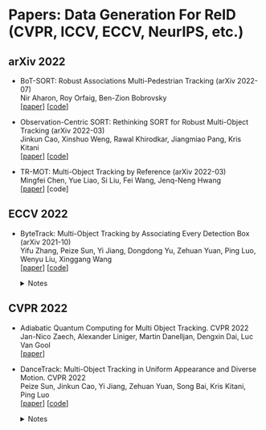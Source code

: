 # Papers: Data Generation For ReID (CVPR, ICCV, ECCV, NeurIPS, etc.)

## arXiv 2022  
+ BoT-SORT: Robust Associations Multi-Pedestrian Tracking (arXiv 2022-07)  
Nir Aharon, Roy Orfaig, Ben-Zion Bobrovsky   
[[paper](https://arxiv.org/abs/2206.14651)]  [[code](https://github.com/NirAharon/BOT-SORT)]

+ Observation-Centric SORT: Rethinking SORT for Robust Multi-Object Tracking (arXiv 2022-03)  
Jinkun Cao, Xinshuo Weng, Rawal Khirodkar, Jiangmiao Pang, Kris Kitani   
[[paper](https://arxiv.org/pdf/2203.14360.pdf)]  [[code](https://github.com/noahcao/OC_SORT)]

+ TR-MOT: Multi-Object Tracking by Reference (arXiv 2022-03)  
Mingfei Chen, Yue Liao, Si Liu, Fei Wang, Jenq-Neng Hwang   
[[paper](https://arxiv.org/pdf/2203.16621.pdf)]  [code]  


## ECCV 2022  

+ ByteTrack: Multi-Object Tracking by Associating Every Detection Box (arXiv 2021-10)  
Yifu Zhang, Peize Sun, Yi Jiang, Dongdong Yu, Zehuan Yuan, Ping Luo, Wenyu Liu, Xinggang Wang  
[[paper](https://arxiv.org/abs/2110.06864)]  [[code](https://github.com/ifzhang/ByteTrack)]  
  <details>
    <summary>Notes</summary>
     <img src="imgs/mot/byte_track.jpg" width = "267" height = "477" alt="referformer" align=center />  

    - Key points:
         - Low score detection boxes are also associated based on their similarities (IoU) with tracklets to recover true objects and filter out background detections.
         - SOTA performance. MOTA 80.3 HOTA 63.1 on MOT17 and MOTA 77.8 HOTA 61.3 on MOT20.
    </details>


## CVPR 2022  

+ Adiabatic Quantum Computing for Multi Object Tracking. CVPR 2022  
Jan-Nico Zaech, Alexander Liniger, Martin Danelljan, Dengxin Dai, Luc Van Gool   
[[paper](https://openaccess.thecvf.com/content/CVPR2022/papers/Zaech_Adiabatic_Quantum_Computing_for_Multi_Object_Tracking_CVPR_2022_paper.pdf)]  

+ DanceTrack: Multi-Object Tracking in Uniform Appearance and Diverse Motion. CVPR 2022  
Peize Sun, Jinkun Cao, Yi Jiang, Zehuan Yuan, Song Bai, Kris Kitani, Ping Luo   
[[paper](https://arxiv.org/abs/2111.14690)] [[code](https://github.com/DanceTrack/DanceTrack)]
  <details>
    <summary>Notes</summary>
     <img src="imgs/mot/dancetrack.png" width = "643" height = "242" alt="referformer" align=center />  

    - Key points:
         - Proposing a large-scale dataset for multi-human tracking, where humans have similar appearance, diverse motion and extreme articulation.
         - Benchmarking several state-of-the-art trackers on the proposed dataset.
    </details>

